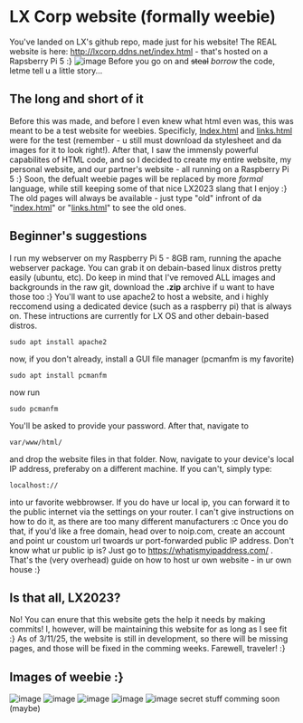 # LX Corp website (formally weebie)
You've landed on LX's github repo, made just for his website!
The REAL website is here: http://lxcorp.ddns.net/index.html - that's hosted on a Rapsberry Pi 5 :}
![image](https://github.com/user-attachments/assets/3abea029-5aba-4f7d-bf19-af3566571a5b)
Before you go on and ~~steal~~ *borrow* the code, letme tell u a little story...
## The long and short of it
Before this was made, and before I even knew what html even was, this was meant to be a test website for weebies. Specificly, [Index.html]([https://pages.github.com/](https://github.com/LX-WR/LX-Corp-Website-formally-weebie-/blob/main/index.html)) and [links.html]([https://pages.github.com/](https://github.com/LX-WR/LX-Corp-Website-formally-weebie-/blob/main/links.html)) were for the test (remember - u still must download da stylesheet and da images for it to look right!).
After that, I saw the immensly powerful capabilites of HTML code, and so I decided to create my entire website, my personal website, and our partner's website - all running on a Raspberry Pi 5 :}
Soon, the defualt weebie pages will be replaced by more *formal* language, while still keeping some of that nice LX2023 slang that I enjoy :} The old pages will always be available - just type "old" infront of da "[index.html]([https://pages.github.com/](https://github.com/LX-WR/LX-Corp-Website-formally-weebie-/blob/main/index.html))" or "[links.html]([https://pages.github.com/](https://github.com/LX-WR/LX-Corp-Website-formally-weebie-/blob/main/links.html))" to see the old ones.
## Beginner's suggestions
I run my webserver on my Raspberry Pi 5 - 8GB ram, running the apache webserver package. You can grab it on debain-based linux distros pretty easily (ubuntu, etc).  Do keep in mind that I've removed ALL images and backgrounds in the raw git, download the **.zip** archive if u want to have those too :}
You'll want to use apache2 to host a website, and i highly reccomend using a dedicated device (such as a raspberry pi) that is always on. 
These intructions are currently for LX OS and other debain-based distros.
```
sudo apt install apache2
```
now, if you don't already, install a GUI file manager (pcmanfm is my favorite)
```
sudo apt install pcmanfm
```
now run
```
sudo pcmanfm
```
You'll be asked to provide your password. After that, navigate to
```
var/www/html/
```
and drop the website files in that folder. Now, navigate to your device's local IP address, preferaby on a different machine. If you can't, simply type:
```
localhost://
```
into ur favorite webbrowser. If you do have ur local ip, you can forward it to the public internet via the settings on your router. I can't give instructions on how to do it, as there are too many different manufacturers :c 
Once you do that, if you'd like a free domain, head over to noip.com, create an account and point ur coustom url twoards ur port-forwarded public IP address. Don't know what ur public ip is? Just go to https://whatismyipaddress.com/ .
That's the (very overhead) guide on how to host ur own website - in ur own house :}
## Is that all, LX2023?
No! You can enure that this website gets the help it needs by making commits! I, however, will be maintaining this website for as long as I see fit :} As of 3/11/25, the website is still in development, so there will be missing pages, and those will be fixed in the comming weeks. Farewell, traveler! :}
## Images of weebie :}
![image](https://github.com/user-attachments/assets/3abea029-5aba-4f7d-bf19-af3566571a5b)
![image](https://github.com/user-attachments/assets/86c71303-f7e3-45b9-a52d-f0929ab0c066)
![image](https://github.com/user-attachments/assets/e80023d3-de2d-407c-8931-83c919f6f901)
![image](https://github.com/user-attachments/assets/a4871113-30bf-4e1b-8726-95eb08b27dc0)
![image](https://github.com/user-attachments/assets/3da95c50-e199-4c5b-b380-f738344efc76)
secret stuff comming soon (maybe)






